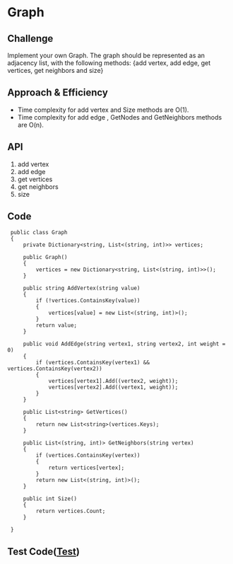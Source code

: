 # Graph

## Challenge
Implement your own Graph. The graph should be represented as an adjacency list, with the following methods: {add vertex, add edge, get vertices, get neighbors and size}

## Approach & Efficiency
- Time complexity for add vertex and Size methods are O(1).
- Time complexity for add edge , GetNodes and GetNeighbors methods are O(n).

## API
1. add vertex
2. add edge
3. get vertices
4. get neighbors
5. size

## Code
```
 public class Graph
 {
     private Dictionary<string, List<(string, int)>> vertices;

     public Graph()
     {
         vertices = new Dictionary<string, List<(string, int)>>();
     }

     public string AddVertex(string value)
     {
         if (!vertices.ContainsKey(value))
         {
             vertices[value] = new List<(string, int)>();
         }
         return value;
     }

     public void AddEdge(string vertex1, string vertex2, int weight = 0)
     {
         if (vertices.ContainsKey(vertex1) && vertices.ContainsKey(vertex2))
         {
             vertices[vertex1].Add((vertex2, weight));
             vertices[vertex2].Add((vertex1, weight));
         }
     }

     public List<string> GetVertices()
     {
         return new List<string>(vertices.Keys);
     }

     public List<(string, int)> GetNeighbors(string vertex)
     {
         if (vertices.ContainsKey(vertex))
         {
             return vertices[vertex];
         }
         return new List<(string, int)>();
     }

     public int Size()
     {
         return vertices.Count;
     }
     
 }
```
## Test Code([Test](../GraphTests/UnitTest1.cs))
